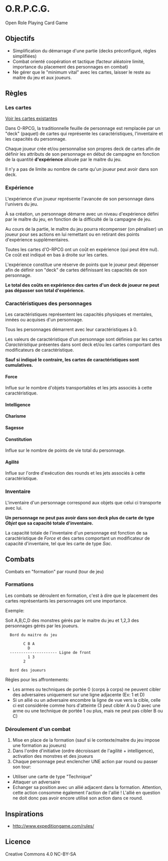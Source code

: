 # O.R.P.C.G.

Open Role Playing Card Game

## Objectifs

- Simplification du démarrage d'une partie (decks préconfiguré, règles simplifiées)
- Combat orienté coopération et tactique (facteur aléatoire limité, importance du placement des personnages en combat)
- Ne gérer que le "minimum vital" avec les cartes, laisser le reste au maitre du jeu et aux joueurs.

## Règles

### Les cartes

[Voir les cartes existantes](./dist/cards.pdf)

Dans O-RPCG, la traditionnelle feuille de personnage est remplacée par un "deck" (paquet) de cartes qui représente les caractéristiques, l'inventaire et les capacités du personnage.

Chaque joueur crée et/ou personnalise son propres deck de cartes afin de définir les attributs de son personnage en début de campagne en fonction de la quantité **d'expérience** allouée par le maitre du jeu.

Il n'y a pas de limite au nombre de carte qu'un joueur peut avoir dans son deck.

### Expérience

L'expérience d'un joueur représente l'avancée de son personnage dans l'univers du jeu.

À sa création, un personnage démarre avec un niveau d'expérience défini par le maître du jeu, en fonction de la difficulté de la campagne de jeu.

Au cours de la partie, le maître du jeu pourra récompenser (on pénaliser) un joueur pour ses actions en lui remettant ou en retirant des points d'expérience supplémentaires.

Toutes les cartes d'O-RPCG ont un coût en expérience (qui peut être nul). Ce coût est indiqué en bas à droite sur les cartes.

L'expérience constitue une réserve de points que le joueur peut dépenser afin de définir son "deck" de cartes définissant les capacités de son personnage.

**Le total des coûts en expérience des cartes d'un deck de joueur ne peut pas dépasser son total d'expérience.**

### Caractéristiques des personnages

Les caractéristiques représentent les capacités physiques et mentales, innées ou acquises d'un personnage.

Tous les personnages démarrent avec leur caractéristiques à 0.

Les valeurs de caractéristique d'un personnage sont définies par les cartes _Caractéristique_ présentes dans sont deck et/ou les cartes comportant des modificateurs de caractéristique.

**Sauf si indiqué le contraire, les cartes de caractéristiques sont cumulatives.**

#### Force

Influe sur le nombre d'objets transportables et les jets associés à cette caractéristique.

#### Intelligence
#### Charisme
#### Sagesse
#### Constitution

Influe sur le nombre de points de vie total du personnage.

#### Agilité

Influe sur l'ordre d'exécution des rounds et les jets associés à cette caractéristique.

### Inventaire

L'inventaire d'un personnage correspond aux objets que celui ci transporte avec lui.

**Un personnage ne peut pas avoir dans son deck plus de carte de type _Objet_ que sa capacité totale d'inventaire.**

La capacité totale de l'inventaire d'un personnage est fonction de sa caractéristique de _Force_ et des cartes comportant un modificateur de capacité d'inventaire, tel que les carte de type _Sac_.


## Combats

Combats en "formation" par round (tour de jeu)

### Formations

Les combats se déroulent en formation, c'est à dire que le placement des cartes représentants les personnages ont une importance.

Exemple:

Soit A,B,C,D des monstres gérés par le maitre du jeu et 1,2,3 des personnages gérés par les joueurs.

```
  Bord du maitre du jeu

        C B A
          D
  --------------------- Ligne de front
          1 3
        2

  Bord des joueurs
```

Règles pour les affrontements:

- Les armes ou techniques de portée 0 (corps à corps) ne peuvent cibler des adversaires uniquement sur une ligne adjacente (Ex: 1 et D)
- Si un allié ou un adversaire encombre la ligne de vue vers la cible, celle ci est considérée comme hors d'atteinte (3 peut cibler A ou D avec une arme ou une technique de portée 1 ou plus, mais ne peut pas cibler B ou C)

### Déroulement d'un combat

1. Mise en place de la formation (sauf si le contexte/maitre du jeu impose une formation au joueurs)
2. Dans l'ordre d'initiative (ordre décroissant de l'agilité + intelligence), activation des monstres et des joueurs
3. Chaque personnage peut enclencher UNE action par round ou passer son tour:
  - Utiliser une carte de type "Technique"
  - Attaquer un adversaire
  - Echanger sa position avec un allié adjacent dans la formation. Attention, cette action consomme également l'action de l'allié ! L'allié en question ne doit donc pas avoir encore utilisé son action dans ce round.

## Inspirations

- http://www.expeditiongame.com/rules/

## Licence

Creative Commons 4.0 NC-BY-SA
